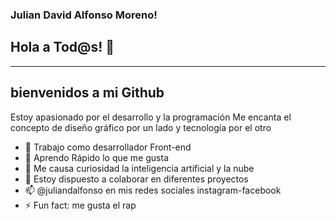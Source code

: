 ### Julian David Alfonso Moreno! 
## Hola a Tod@s! 👋

---

## bienvenidos a mi Github

Estoy apasionado por el desarrollo y la programación
Me encanta el concepto de diseño gráfico por un lado y tecnología por el otro

- 🔭 Trabajo como desarrollador Front-end
- 🌱 Aprendo Rápido lo que me gusta
- 🤔 Me causa curiosidad la inteligencia artificial y la nube
- 💬 Estoy dispuesto a colaborar en diferentes proyectos
- 📫 @juliandalfonso en mis redes sociales instagram-facebook
- ⚡ Fun fact: me gusta el rap
